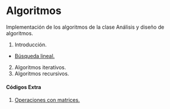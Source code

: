# Algoritmos

Implementación de los algoritmos de la clase Análisis y diseño de algoritmos.

1. Introducción.
- [Búsqueda lineal.](src/main/java/org/examples/t1_intro/Ej01_BusqedaLineal.java)
2. Algoritmos iterativos.
3. Algoritmos recursivos.
 
#### Códigos Extra
1. [Operaciones con matrices.](src/main/java/org/examples/matrices/OpsMatrices.java)
